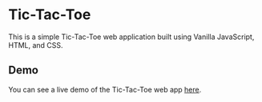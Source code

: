 # Tic-Tac-Toe

This is a simple Tic-Tac-Toe web application built using Vanilla JavaScript, HTML, and CSS.

## Demo

You can see a live demo of the Tic-Tac-Toe web app [here](https://kuzgan.github.io/Tic-Tac-Toe/).
